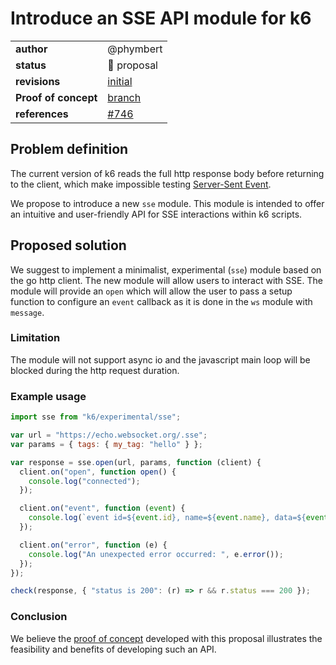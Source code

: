 # Introduce an SSE API module for k6

|                      |                                                               |
| :------------------- | :------------------------------------------------------------ |
| **author**           | @phymbert                                                     |
| **status**           | 🔧 proposal                                                   |
| **revisions**        | [initial](https://github.com/grafana/k6/pull/3639)            |
| **Proof of concept** | [branch](https://github.com/TimotejKovacka/xk6-sse/tree/main) |
| **references**       | [#746](https://github.com/grafana/k6/issues/746)              |

## Problem definition

The current version of k6 reads the full http response body before returning to the client,
which make impossible testing [Server-Sent Event](https://fr.wikipedia.org/wiki/Server-sent_events).

We propose to introduce a new `sse` module.
This module is intended to offer an intuitive and user-friendly API for SSE interactions within k6 scripts.

## Proposed solution

We suggest to implement a minimalist, experimental (`sse`) module based on the go http client.
The new module will allow users to interact with SSE.
The module will provide an `open` which will allow the user to pass a setup function to configure an `event` callback as it is done in the `ws` module with `message`.

### Limitation

The module will not support async io and the javascript main loop will be blocked during the http request duration.

### Example usage

```javascript
import sse from "k6/experimental/sse";

var url = "https://echo.websocket.org/.sse";
var params = { tags: { my_tag: "hello" } };

var response = sse.open(url, params, function (client) {
  client.on("open", function open() {
    console.log("connected");
  });

  client.on("event", function (event) {
    console.log(`event id=${event.id}, name=${event.name}, data=${event.data}`);
  });

  client.on("error", function (e) {
    console.log("An unexpected error occurred: ", e.error());
  });
});

check(response, { "status is 200": (r) => r && r.status === 200 });
```

### Conclusion

We believe the [proof of concept](https://github.com/grafana/k6/blob/d5cd1010ecb2381376188c8a47ab861cf8b5dc3d/js/modules/k6/experimental/sse/sse.go) developed with this proposal illustrates the feasibility and benefits of developing such an API.
